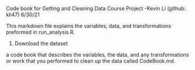 Code book for Getting and Cleaning Data Course Project
-Kevin Li (github: kli47) 6/30/21 

This markdown file explains the variables, data, and transformations preformed in run_analysis.R.

1. Download the dataset


a code book that describes the variables, the data, and any transformations or work that you performed to clean up the data called CodeBook.md.

